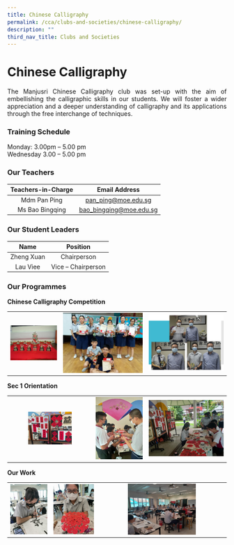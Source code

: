 ```yaml
---
title: Chinese Calligraphy
permalink: /cca/clubs-and-societies/chinese-calligraphy/
description: ""
third_nav_title: Clubs and Societies
---
```

# Chinese Calligraphy

<p style="text-align: justify;">The Manjusri Chinese Calligraphy club was set-up with the aim of embellishing the calligraphic skills in our students. We will foster a wider appreciation and a deeper understanding of calligraphy and its applications through the free interchange of techniques.</p>

### Training Schedule

Monday: 3.00pm – 5.00 pm    
Wednesday 3.00 – 5.00 pm

### Our Teachers

| Teachers-in-Charge | Email Address           |
|:-------------------:|:-------------------------:|
|    Mdm Pan Ping    |   pan_ping@moe.edu.sg   |
|   Ms Bao Bingqing  | bao_bingqing@moe.edu.sg |


### Our Student Leaders

| Name        | Position           |
|:------------:|:------------------:|
| Zheng Xuan  |    Chairperson     |
|   Lau Viee  | Vice – Chairperson |


### Our Programmes

**Chinese Calligraphy Competition**


|   |   |   |
|:---:|:---:|:---:|
| ![](/images/Cca/Chinese%20Calligraphy/achievement%201.jpg)  | ![](/images/Cca/Chinese%20Calligraphy/achievement%202.jpg)   | ![](/images/Cca/Chinese%20Calligraphy/achievement%203.jpg)   |


**Sec 1 Orientation**

|   |   |   |
|:---:|:---:|:---:|
|  <img src="/images/Cca/Chinese%20Calligraphy/orientation%20%201.jpg" style="width:55%"> |  ![](/images/Cca/Chinese%20Calligraphy/orientation%202.jpg)  |   ![](/images/Cca/Chinese%20Calligraphy/orientation%20%203.jpg) |


**Our Work**

|   |   |   |
|:---:|:---:|:---:|
|  ![](/images/Cca/Chinese%20Calligraphy/our%20work%20%201.png) |   ![](/images/Cca/Chinese%20Calligraphy/our%20work%20%202.png)   |   <img src="/images/Cca/Chinese%20Calligraphy/our%20work%203.jpg" style="width:55%">   |